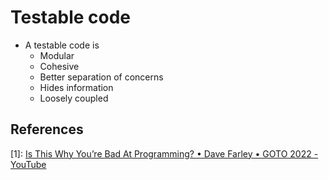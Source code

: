 # Testable code

- A testable code is
  - Modular
  - Cohesive
  - Better separation of concerns
  - Hides information
  - Loosely coupled

## References

[1]: [Is This Why You’re Bad At Programming? • Dave Farley • GOTO 2022 - YouTube](https://www.youtube.com/watch?v=ZobVQ_J7HtI)